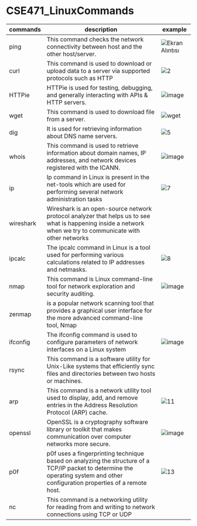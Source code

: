 # CSE471_LinuxCommands

|commands | description                                                                              |example          |
|---------|------------------------------------------------------------------------------------------|-----------------|
|ping     |This command checks the network connectivity between host and the other host/server.      |  ![Ekran Alıntısı](https://github.com/iremsagsoz/LinuxCommands/assets/139919369/4653ad3c-0597-4711-b7fb-d87f89896555)|
|curl|This command is used to download or upload data to a server via supported protocols such as HTTP|![2](https://github.com/iremsagsoz/LinuxCommands/assets/139919369/fe9a9a23-98da-423e-830f-4df502311326)|
|  HTTPie|HTTPie is used for testing, debugging, and generally interacting with APIs & HTTP servers.|![image](https://github.com/iremsagsoz/LinuxCommands/assets/139919369/822eade8-cb9b-40d0-adaf-dbd3dd16e995)|
| wget|This command is used to download file from a server.|![wget](https://github.com/iremsagsoz/LinuxCommands/assets/139919369/5bba9cd4-169b-4918-8fcc-01500d47dd48)|
| dig|It is used for retrieving information about DNS name servers.  |![5](https://github.com/iremsagsoz/LinuxCommands/assets/139919369/736e9cf8-621e-45a8-aff1-2362185b0f23)|
| whois| This command is used to retrieve information about domain names, IP addresses, and network devices registered with the ICANN.|![image](https://github.com/iremsagsoz/LinuxCommands/assets/139919369/7c4c4a19-ab88-4f9f-93d4-859ab3a669ad)|
| ip |Ip command in Linux is present in the net-tools which are used for performing several network administration tasks|  ![7](https://github.com/iremsagsoz/LinuxCommands/assets/139919369/245bda51-dd2c-4cd9-b9a4-1d2358451702)|
|wireshark|Wireshark is an open-source network protocol analyzer that helps us to see what is happening inside a network when we try to communicate with other networks||
| ipcalc|The ipcalc command in Linux is a tool used for performing various calculations related to IP addresses and netmasks. |![8](https://github.com/iremsagsoz/LinuxCommands/assets/139919369/244419d8-6783-4024-a19b-34816a6641ec)|
|nmap|This command is Linux command-line tool for network exploration and security auditing.|![image](https://github.com/iremsagsoz/LinuxCommands/assets/139919369/24276ec1-7da4-4a23-8f3f-024adf2b812d)|
|zenmap| is a popular network scanning tool that provides a graphical user interface for the more advanced command-line tool, Nmap ||
|ifconfig|The ifconfig command is used to configure parameters of network interfaces on a Linux system|![image](https://github.com/iremsagsoz/LinuxCommands/assets/139919369/a7a717e6-ac3e-4bf2-a430-66b7e91d3c11)
|rsync|This command is a software utility for Unix-Like systems that efficiently sync files and directories between two hosts or machines.|
|arp|This command is a network utility tool used to display, add, and remove entries in the Address Resolution Protocol (ARP) cache.|![11](https://github.com/iremsagsoz/LinuxCommands/assets/139919369/98403e1d-2095-407b-909b-b856832bb80c)|
|openssl|OpenSSL is a cryptography software library or toolkit that makes communication over computer networks more secure. |![image](https://github.com/iremsagsoz/LinuxCommands/assets/139919369/790bc91e-0b0a-4717-a6d4-182726833340)|
|p0f|p0f uses a fingerprinting technique based on analyzing the structure of a TCP/IP packet to determine the operating system and other configuration properties of a remote host.|![13](https://github.com/iremsagsoz/LinuxCommands/assets/139919369/e3379b53-4c2f-4a4c-8f20-cf181bf51ba6)|
|nc|This command is a networking utility for reading from and writing to network connections using TCP or UDP|


       
